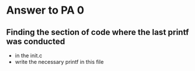# Answer to PA 0

## Finding the section of code where the last printf was conducted

- in the init.c
- write the necessary printf in this file
